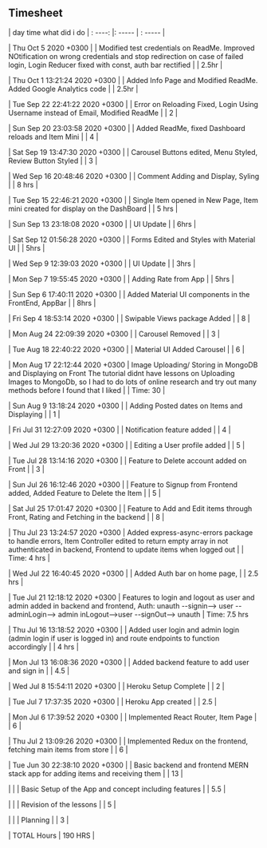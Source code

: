 ## Timesheet

| day time what did i do
| : ----: |: ----- | : ----- |

| Thu Oct 5 2020 +0300 |
| Modified test credentials on ReadMe. Improved NOtification on wrong credentials and stop redirection on case of failed login, Login Reducer fixed with const, auth bar rectified |
| 2.5hr |

| Thu Oct 1 13:21:24 2020 +0300 |
| Added Info Page and Modified ReadMe. Added Google Analytics code |
| 2.5hr |

| Tue Sep 22 22:41:22 2020 +0300 |
| Error on Reloading Fixed, Login Using Username instead of Email, Modified ReadMe |
| 2 |

| Sun Sep 20 23:03:58 2020 +0300 |
| Added ReadMe, fixed Dashboard reloads and Item Mini |
| 4 |

| Sat Sep 19 13:47:30 2020 +0300 |
| Carousel Buttons edited, Menu Styled, Review Button Styled |
| 3 |

| Wed Sep 16 20:48:46 2020 +0300 |
| Comment Adding and Display, Syling |
| 8 hrs |

| Tue Sep 15 22:46:21 2020 +0300 |
| Single Item opened in New Page, Item mini created for display on the DashBoard |
| 5 hrs |

| Sun Sep 13 23:18:08 2020 +0300 |
| UI Update |
| 6hrs |

| Sat Sep 12 01:56:28 2020 +0300 |
| Forms Edited and Styles with Material UI |
| 5hrs |

| Wed Sep 9 12:39:03 2020 +0300 |
| UI Update |
| 3hrs |

| Mon Sep 7 19:55:45 2020 +0300 |
| Adding Rate from App |
| 5hrs |

| Sun Sep 6 17:40:11 2020 +0300 |
| Added Material UI components in the FrontEnd, AppBar |
| 8hrs |

| Fri Sep 4 18:53:14 2020 +0300 |
| Swipable Views package Added |
| 8 |

| Mon Aug 24 22:09:39 2020 +0300 |
| Carousel Removed |
| 3 |

| Tue Aug 18 22:40:22 2020 +0300 |
| Material UI Added Carousel |
| 6 |

| Mon Aug 17 22:12:44 2020 +0300
| Image Uploading/ Storing in MongoDB and Displaying on Front
The tutorial didnt have lessons on Uploading Images to MongoDb, so I had to do lots of online research and try out many methods before I found that I liked |
| Time: 30 |

| Sun Aug 9 13:18:24 2020 +0300 |
| Adding Posted dates on Items and Displaying |
| 1 |

| Fri Jul 31 12:27:09 2020 +0300 |
| Notification feature added |
| 4 |

| Wed Jul 29 13:20:36 2020 +0300 |
| Editing a User profile added |
| 5 |

| Tue Jul 28 13:14:16 2020 +0300 |
| Feature to Delete account added on Front |
| 3 |

| Sun Jul 26 16:12:46 2020 +0300 |
| Feature to Signup from Frontend added, Added Feature to Delete the Item |
| 5 |

| Sat Jul 25 17:01:47 2020 +0300 |
| Feature to Add and Edit items through Front, Rating and Fetching in the backend |
| 8 |

| Thu Jul 23 13:24:57 2020 +0300
| Added express-async-errors package to handle errors, Item Controller edited to return empty array in not authenticated in backend, Frontend to update items when logged out |
| Time: 4 hrs |

| Wed Jul 22 16:40:45 2020 +0300 |
| Added Auth bar on home page, |
| 2.5 hrs |

| Tue Jul 21 12:18:12 2020 +0300
| Features to login and logout as user and admin added in backend and frontend, Auth: unauth --signin--> user --adminLogin--> admin inLogout-->user --signOut--> unauth |
Time: 7.5 hrs

| Thu Jul 16 13:18:52 2020 +0300 |
| Added user login and admin login (admin login if user is logged in) and route endpoints to function accordingly |
| 4 hrs |

| Mon Jul 13 16:08:36 2020 +0300 |
| Added backend feature to add user and sign in |
| 4.5 |

| Wed Jul 8 15:54:11 2020 +0300 |
| Heroku Setup Complete |
| 2 |

| Tue Jul 7 17:37:35 2020 +0300 |
| Heroku App created |
| 2.5 |

| Mon Jul 6 17:39:52 2020 +0300 |
| Implemented React Router, Item Page |
| 6 |

| Thu Jul 2 13:09:26 2020 +0300 |
| Implemented Redux on the frontend, fetching main items from store |
| 6 |

| Tue Jun 30 22:38:10 2020 +0300 |
| Basic backend and frontend MERN stack app for adding items and receiving them |
| 13 |

| |
| Basic Setup of the App and concept including features |
| 5.5 |

| |
| Revision of the lessons |
| 5 |

| |
| Planning |
| 3 |

| TOTAL Hours | 190 HRS |
